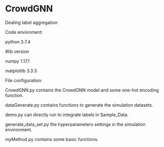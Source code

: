 # CrowdGNN
Dealing label aggregation

Code envionment:

python 3.7.4

#lib version

numpy 1.17.1

matplotlib 3.3.3

File configuration:

CrowdGNN.py contains the CrowdGNN model and some one-hot encoding function.

dataGenerate.py contains functions to generate the simulation datasets.

demo.py can directly run to integrate labels in Sample_Data.

generate_data_set.py the hyperparameters settings in the simulation environment.

myMethod.py contains some basic functions.

